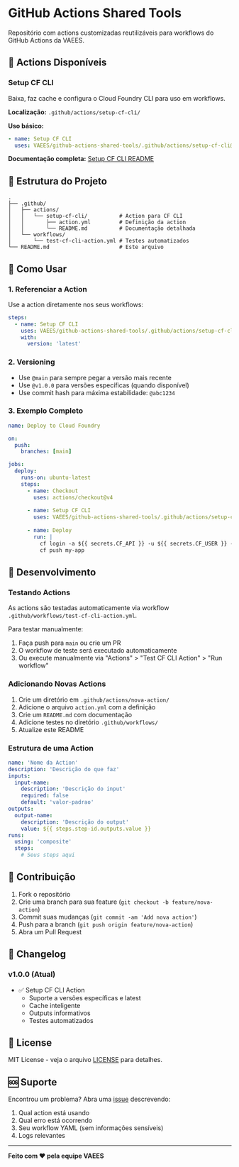 # GitHub Actions Shared Tools

Repositório com actions customizadas reutilizáveis para workflows do GitHub Actions da VAEES.

## 🚀 Actions Disponíveis

### Setup CF CLI
Baixa, faz cache e configura o Cloud Foundry CLI para uso em workflows.

**Localização:** `.github/actions/setup-cf-cli/`

**Uso básico:**
```yaml
- name: Setup CF CLI
  uses: VAEES/github-actions-shared-tools/.github/actions/setup-cf-cli@main
```

**Documentação completa:** [Setup CF CLI README](.github/actions/setup-cf-cli/README.md)

## 📁 Estrutura do Projeto

```
.
├── .github/
│   ├── actions/
│   │   └── setup-cf-cli/          # Action para CF CLI
│   │       ├── action.yml         # Definição da action
│   │       └── README.md          # Documentação detalhada
│   └── workflows/
│       └── test-cf-cli-action.yml # Testes automatizados
└── README.md                      # Este arquivo
```

## 🎯 Como Usar

### 1. Referenciar a Action

Use a action diretamente nos seus workflows:

```yaml
steps:
  - name: Setup CF CLI
    uses: VAEES/github-actions-shared-tools/.github/actions/setup-cf-cli@main
    with:
      version: 'latest'
```

### 2. Versioning

- Use `@main` para sempre pegar a versão mais recente
- Use `@v1.0.0` para versões específicas (quando disponível)
- Use commit hash para máxima estabilidade: `@abc1234`

### 3. Exemplo Completo

```yaml
name: Deploy to Cloud Foundry

on:
  push:
    branches: [main]

jobs:
  deploy:
    runs-on: ubuntu-latest
    steps:
      - name: Checkout
        uses: actions/checkout@v4
        
      - name: Setup CF CLI
        uses: VAEES/github-actions-shared-tools/.github/actions/setup-cf-cli@main
        
      - name: Deploy
        run: |
          cf login -a ${{ secrets.CF_API }} -u ${{ secrets.CF_USER }} -p ${{ secrets.CF_PASS }}
          cf push my-app
```

## 🔧 Desenvolvimento

### Testando Actions

As actions são testadas automaticamente via workflow `.github/workflows/test-cf-cli-action.yml`.

Para testar manualmente:
1. Faça push para `main` ou crie um PR
2. O workflow de teste será executado automaticamente
3. Ou execute manualmente via "Actions" > "Test CF CLI Action" > "Run workflow"

### Adicionando Novas Actions

1. Crie um diretório em `.github/actions/nova-action/`
2. Adicione o arquivo `action.yml` com a definição
3. Crie um `README.md` com documentação
4. Adicione testes no diretório `.github/workflows/`
5. Atualize este README

### Estrutura de uma Action

```yaml
name: 'Nome da Action'
description: 'Descrição do que faz'
inputs:
  input-name:
    description: 'Descrição do input'
    required: false
    default: 'valor-padrao'
outputs:
  output-name:
    description: 'Descrição do output'
    value: ${{ steps.step-id.outputs.value }}
runs:
  using: 'composite'
  steps:
    # Seus steps aqui
```

## 🤝 Contribuição

1. Fork o repositório
2. Crie uma branch para sua feature (`git checkout -b feature/nova-action`)
3. Commit suas mudanças (`git commit -am 'Add nova action'`)
4. Push para a branch (`git push origin feature/nova-action`)
5. Abra um Pull Request

## 📝 Changelog

### v1.0.0 (Atual)
- ✅ Setup CF CLI Action
  - Suporte a versões específicas e latest
  - Cache inteligente
  - Outputs informativos
  - Testes automatizados

## 📄 License

MIT License - veja o arquivo [LICENSE](LICENSE) para detalhes.

## 🆘 Suporte

Encontrou um problema? Abra uma [issue](https://github.com/VAEES/github-actions-shared-tools/issues) descrevendo:

1. Qual action está usando
2. Qual erro está ocorrendo
3. Seu workflow YAML (sem informações sensíveis)
4. Logs relevantes

---

**Feito com ❤️ pela equipe VAEES**
